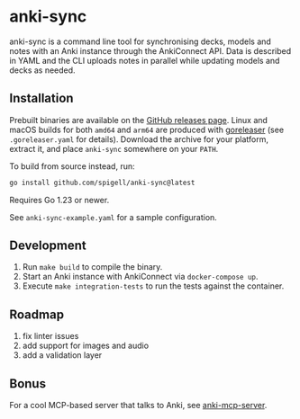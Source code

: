 # anki-sync

anki-sync is a command line tool for synchronising decks, models and notes with an Anki instance through the AnkiConnect API. Data is described in YAML and the CLI uploads notes in parallel while updating models and decks as needed.

## Installation

Prebuilt binaries are available on the [GitHub releases page](https://github.com/spigell/anki-sync/releases). Linux and macOS builds for both `amd64` and `arm64` are produced with [goreleaser](https://goreleaser.com) (see `.goreleaser.yaml` for details). Download the archive for your platform, extract it, and place `anki-sync` somewhere on your `PATH`.

To build from source instead, run:

```bash
go install github.com/spigell/anki-sync@latest
```

Requires Go 1.23 or newer.

See `anki-sync-example.yaml` for a sample configuration.

## Development

1. Run `make build` to compile the binary.
2. Start an Anki instance with AnkiConnect via `docker-compose up`.
3. Execute `make integration-tests` to run the tests against the container.

## Roadmap

1. fix linter issues
2. add support for images and audio
3. add a validation layer

## Bonus
For a cool MCP-based server that talks to Anki, see
[anki-mcp-server](https://github.com/CamdenClark/anki-mcp-server).
